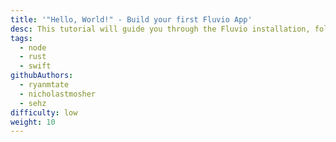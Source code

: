 ```yaml
---
title: '"Hello, World!" - Build your first Fluvio App'
desc: This tutorial will guide you through the Fluvio installation, followed by a step-by-step on how to create a simple data streaming App.
tags:
  - node
  - rust
  - swift
githubAuthors:
  - ryanmtate
  - nicholastmosher
  - sehz
difficulty: low
weight: 10
---
```

